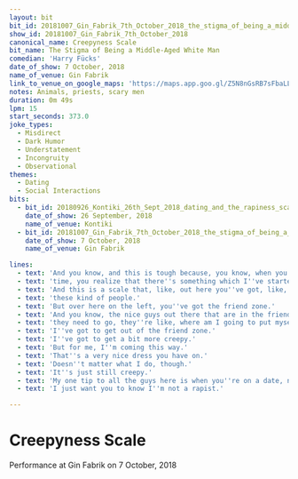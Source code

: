 ```yaml
---
layout: bit
bit_id: 20181007_Gin_Fabrik_7th_October_2018_the_stigma_of_being_a_middleaged_white_man
show_id: 20181007_Gin_Fabrik_7th_October_2018
canonical_name: Creepyness Scale
bit_name: The Stigma of Being a Middle-Aged White Man
comedian: 'Harry Fücks'
date_of_show: 7 October, 2018
name_of_venue: Gin Fabrik
link_to_venue_on_google_maps: 'https://maps.app.goo.gl/Z5N8nGsRB7sFbaLL8'
notes: Animals, priests, scary men
duration: 0m 49s
lpm: 15
start_seconds: 373.0
joke_types:
  - Misdirect
  - Dark Humor
  - Understatement
  - Incongruity
  - Observational
themes:
  - Dating
  - Social Interactions
bits:
  - bit_id: 20180926_Kontiki_26th_Sept_2018_dating_and_the_rapiness_scale
    date_of_show: 26 September, 2018
    name_of_venue: Kontiki
  - bit_id: 20181007_Gin_Fabrik_7th_October_2018_the_stigma_of_being_a_middleaged_white_man
    date_of_show: 7 October, 2018
    name_of_venue: Gin Fabrik

lines:
  - text: 'And you know, and this is tough because, you know, when you''re dealing with this all the'
  - text: 'time, you realize that there''s something which I''ve started to call the rapiness scale.'
  - text: 'And this is a scale that, like, out here you''ve got, like, the axe murderers, the serial killers,'
  - text: 'these kind of people.'
  - text: 'But over here on the left, you''ve got the friend zone.'
  - text: 'And you know, the nice guys out there that are in the friend zone, every time, like,'
  - text: 'they need to go, they''re like, where am I going to put myself?'
  - text: 'I''ve got to get out of the friend zone.'
  - text: 'I''ve got to get a bit more creepy.'
  - text: 'But for me, I''m coming this way.'
  - text: 'That''s a very nice dress you have on.'
  - text: 'Doesn''t matter what I do, though.'
  - text: 'It''s just still creepy.'
  - text: 'My one tip to all the guys here is when you''re on a date, never start with this.'
  - text: 'I just want you to know I''m not a rapist.'

---
```


# Creepyness Scale

Performance at Gin Fabrik on 7 October, 2018
